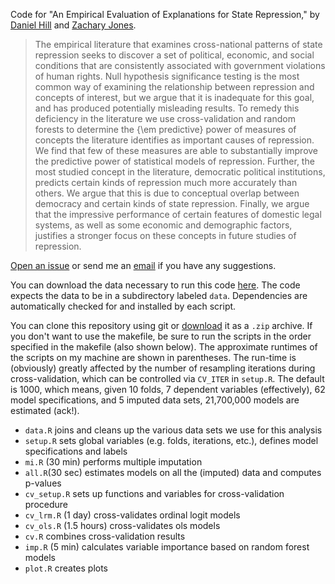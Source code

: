 Code for "An Empirical Evaluation of Explanations for State Repression," by [Daniel Hill](http://myweb.fsu.edu/dwh06c/) and [Zachary Jones](http://zmjones.com).

> The empirical literature that examines cross-national patterns of state repression seeks to discover a set of political, economic, and social conditions that are consistently associated with government violations of human rights. Null hypothesis significance testing is the most common way of examining the relationship  between repression and concepts of interest, but we argue that it is inadequate for this goal, and has produced potentially misleading results. To remedy this deficiency in the literature we use cross-validation and random forests to determine the {\em predictive} power of measures of concepts the literature identifies as important causes of repression. We find that few of these measures are able to substantially improve the predictive power of statistical models of repression. Further, the most studied concept in the literature, democratic political institutions, predicts certain kinds of repression much more accurately than others. We argue that this is due to conceptual overlap between democracy and certain kinds of state repression. Finally, we argue that the impressive performance of certain features of domestic legal systems, as well as some economic and demographic factors, justifies a stronger focus on these concepts in future studies of repression.

[Open an issue](https://github.com/zmjones/eeesr/issues/new) or send me an [email](mailto:zmj@zmjones.com) if you have any suggestions.

You can download the data necessary to run this code [here](http://zmjones.com/static/data/eeesr_data.zip). The code expects the data to be in a subdirectory labeled `data`. Dependencies are automatically checked for and installed by each script.

You can clone this repository using git or [download](https://github.com/zmjones/eeesr/archive/master.zip) it as a `.zip` archive. If you don't want to use the makefile, be sure to run the scripts in the order specified in the makefile (also shown below). The approximate runtimes of the scripts on my machine are shown in parentheses. The run-time is (obviously) greatly affected by the number of resampling iterations during cross-validation, which can be controlled via `CV_ITER` in `setup.R`. The default is 1000, which means, given 10 folds, 7 dependent variables  (effectively), 62 model specifications, and 5 imputed data sets, 21,700,000 models are estimated (ack!).

 - `data.R` joins and cleans up the various data sets we use for this analysis
 - `setup.R` sets global variables (e.g. folds, iterations, etc.), defines model specifications and labels
 - `mi.R` (30 min) performs multiple imputation
 - `all.R`(30 sec) estimates models on all the (imputed) data and computes p-values
 - `cv_setup.R` sets up functions and variables for cross-validation procedure
 - `cv_lrm.R` (1 day) cross-validates ordinal logit models
 - `cv_ols.R` (1.5 hours) cross-validates ols models
 - `cv.R` combines cross-validation results
 - `imp.R` (5 min) calculates variable importance based on random forest models
 - `plot.R` creates plots

